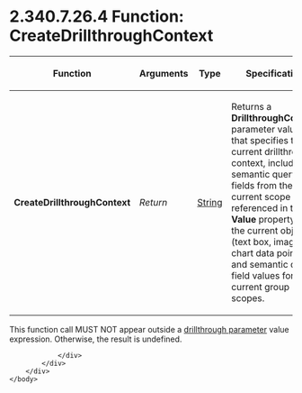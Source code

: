 <html dir="LTR" xmlns:mshelp="http://msdn.microsoft.com/mshelp" xmlns:ddue="http://ddue.schemas.microsoft.com/authoring/2003/5" xmlns:xlink="http://www.w3.org/1999/xlink" xmlns:tool="http://www.microsoft.com/tooltip">
    <head>
        <meta http-equiv="Content-Type" content="text/html; CHARSET=utf-8"></meta>
        <meta name="save" content="history"></meta>
        <title>2.340.7.26.4 Function: CreateDrillthroughContext</title>
        <xml>
            <mshelp:toctitle title="2.340.7.26.4 Function: CreateDrillthroughContext"></mshelp:toctitle>
            <mshelp:rltitle title="[MS-RDL]: Function: CreateDrillthroughContext"></mshelp:rltitle>
            <mshelp:keyword index="A" term="abbecfb8-0f35-475d-b07f-86ef4103858b"></mshelp:keyword>
            <mshelp:attr name="DCSext.ContentType" value="open specification"></mshelp:attr>
            <mshelp:attr name="AssetID" value="abbecfb8-0f35-475d-b07f-86ef4103858b"></mshelp:attr>
            <mshelp:attr name="TopicType" value="kbRef"></mshelp:attr>
            <mshelp:attr name="DCSext.Title" value="[MS-RDL]: Function: CreateDrillthroughContext" />
        </xml>
    </head>
    <body>
        <div id="header">
            <h1 class="heading">2.340.7.26.4 Function: CreateDrillthroughContext</h1>
        </div>
        <div id="mainSection">
            <div id="mainBody">
                <div id="allHistory" class="saveHistory"></div>
                <div id="sectionSection0" class="section" name="collapseableSection">
                    

<table>
 <thead>
  <tr>
   <th>
   <p>Function</p>
   </th>
   <th>
   <p>Arguments</p>
   </th>
   <th>
   <p>Type</p>
   </th>
   <th>
   <p>Specification</p>
   </th>
  </tr>
 </thead>
 <tr>
  <td>
  <p><b>CreateDrillthroughContext</b></p>
  </td>
  <td>
  <p><i>Return</i></p>
  </td>
  <td>
  <p><a href="1ed81ef3-a683-45e3-aaad-bd2bbe71bc3d.html">String</a></p>
  </td>
  <td>
  <p>Returns a <b>DrillthroughContext</b> parameter value that
  specifies the current drillthrough context, including semantic query fields
  from the current scope referenced in the <b>Value</b> property of the current
  object (text box, image, or chart data point) and semantic query field values
  for the current group scopes.</p>
  </td>
 </tr>
</table>

<p>This function call MUST NOT appear outside a <a href="b2482b3f-74ab-4ca8-a9e5-c07955011743.html#gt_c689bb67-f3ad-45c9-8c16-c3a1825d7e63">drillthrough parameter</a>
value expression. Otherwise, the result is undefined.</p>


                </div>
            </div>
        </div>
    </body>
</html>